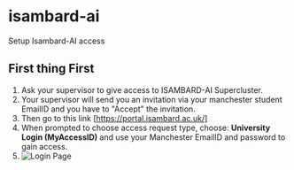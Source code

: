 # isambard-ai
Setup Isambard-AI access

## First thing First
1. Ask your supervisor to give access to ISAMBARD-AI Supercluster.
2. Your supervisor will send you an invitation via your manchester student EmailID and you have to "Accept" the invitation.
3. Then go to this link [https://portal.isambard.ac.uk/]
4. When prompted to choose access request type, choose: **University Login (MyAccessID)** and use your Manchester EmailID and password to gain access.
5. ![Login Page](~/images/login_portal.png "You will  see something like this when you have access to a project:") 

